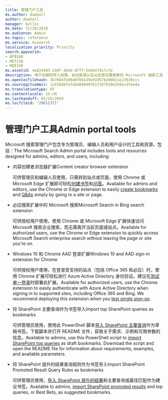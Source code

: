 ```yaml
---
title: 管理门户工具
ms.author: dawholl
author: dawholl
manager: kellis
ms.date: 12/18/2018
ms.audience: Admin
ms.topic: reference
ms.service: mssearch
localization_priority: Priority
search.appverid:
- BFB160
- MET150
- MOE150
ms.assetid: 4a824483-2407-4bbd-8f7f-5ebb47817c7e
description: 用于创建和导入结果、自动登录以及从任意位置搜索的 Microsoft 搜索工具概述
ms.openlocfilehash: 3b7064fbd0d8f66149a91057be00611e23928ccc
ms.sourcegitcommit: 1c038d87efab4840d97b1f367b39e2b9ecdfee4a
ms.translationtype: HT
ms.contentlocale: zh-CN
ms.lasthandoff: 01/29/2019
ms.locfileid: "29612371"
---
```

# <a name="admin-portal-tools"></a><span data-ttu-id="4ea0a-103">管理门户工具</span><span class="sxs-lookup"><span data-stu-id="4ea0a-103">Admin portal tools</span></span>

<span data-ttu-id="4ea0a-104">Microsoft 搜索管理门户包含专为管理员、编辑人员和用户设计的工具和资源，包括：</span><span class="sxs-lookup"><span data-stu-id="4ea0a-104">The Microsoft Search Admin portal includes tools and resources designed for admins, editors, and users, including:</span></span>
  
- <span data-ttu-id="4ea0a-105">内容创建者浏览器扩展</span><span class="sxs-lookup"><span data-stu-id="4ea0a-105">Content creator browser extension</span></span>
    
    <span data-ttu-id="4ea0a-106">可供管理员和编辑人员使用，只需转到站点或页面，使用 Chrome 或 Microsoft Edge 扩展即可轻松[创建书签](create-bookmarks.md)和[问答](create-qas.md)。</span><span class="sxs-lookup"><span data-stu-id="4ea0a-106">Available for admins and editors, use the Chrome or Edge extension to easily [create bookmarks](create-bookmarks.md) and [Q&As](create-qas.md) simply by going to a site or page.</span></span> 
    
- <span data-ttu-id="4ea0a-107">必应搜索扩展中的 Microsoft 搜索</span><span class="sxs-lookup"><span data-stu-id="4ea0a-107">Microsoft Search in Bing search extension</span></span>
    
    <span data-ttu-id="4ea0a-108">可供授权用户使用，使用 Chrome 或 Microsoft Edge 扩展快速访问 Microsoft 搜索企业搜索，而无需离开当前页面或站点。</span><span class="sxs-lookup"><span data-stu-id="4ea0a-108">Available for authorized users, use the Chrome or Edge extension to quickly access Microsoft Search enterprise search without leaving the page or site you're on.</span></span>
    
- <span data-ttu-id="4ea0a-109">Windows 10 和 Chrome AAD 登录扩展</span><span class="sxs-lookup"><span data-stu-id="4ea0a-109">Windows 10 and AAD sign-in extension for Chrome</span></span>
    
    <span data-ttu-id="4ea0a-p101">可供授权用户使用，在登录受支持的站点（包括 Office 365 和必应）时，使用 Chrome 扩展可轻松进行 Azure Active Directory 身份验证。建议在[测试单一登录](test-single-sign-on.md)时部署此扩展。</span><span class="sxs-lookup"><span data-stu-id="4ea0a-p101">Available for authorized users, use the Chrome extension to easily authenticate with Azure Active Directory when signing in to supported sites, including Office 365 and Bing. We recommend deploying this extension when you [test single sign-on](test-single-sign-on.md).</span></span>
    
- <span data-ttu-id="4ea0a-112">将 SharePoint 主要查询作为书签导入</span><span class="sxs-lookup"><span data-stu-id="4ea0a-112">Import top SharePoint queries as bookmarks</span></span>
    
    <span data-ttu-id="4ea0a-p102">可供管理员使用，使用此 PowerShell 脚本[导入 SharePoint 主要查询](import-sharepoint-promoted-results-and-top-queries.md)作为草稿书签。下载脚本并打开 README 文件，获取关于需求、示例和可用参数的信息。</span><span class="sxs-lookup"><span data-stu-id="4ea0a-p102">Available to admins, use this PowerShell script to [import SharePoint top queries](import-sharepoint-promoted-results-and-top-queries.md) as draft bookmarks. Download the script and open the README file for information about requirements, examples, and available parameters.</span></span> 
    
- <span data-ttu-id="4ea0a-115">将 SharePoint 提升的结果查询规则作为书签导入</span><span class="sxs-lookup"><span data-stu-id="4ea0a-115">Import SharePoint Promoted Result Query Rules as bookmarks</span></span>
    
    <span data-ttu-id="4ea0a-116">可供管理员使用，[导入 SharePoint 提升的结果](import-sharepoint-promoted-results-and-top-queries.md)和主要查询或最佳匹配作为建议书签。</span><span class="sxs-lookup"><span data-stu-id="4ea0a-116">Available to admins, [import SharePoint promoted results](import-sharepoint-promoted-results-and-top-queries.md) and top queries, or Best Bets, as suggested bookmarks.</span></span> 

  

